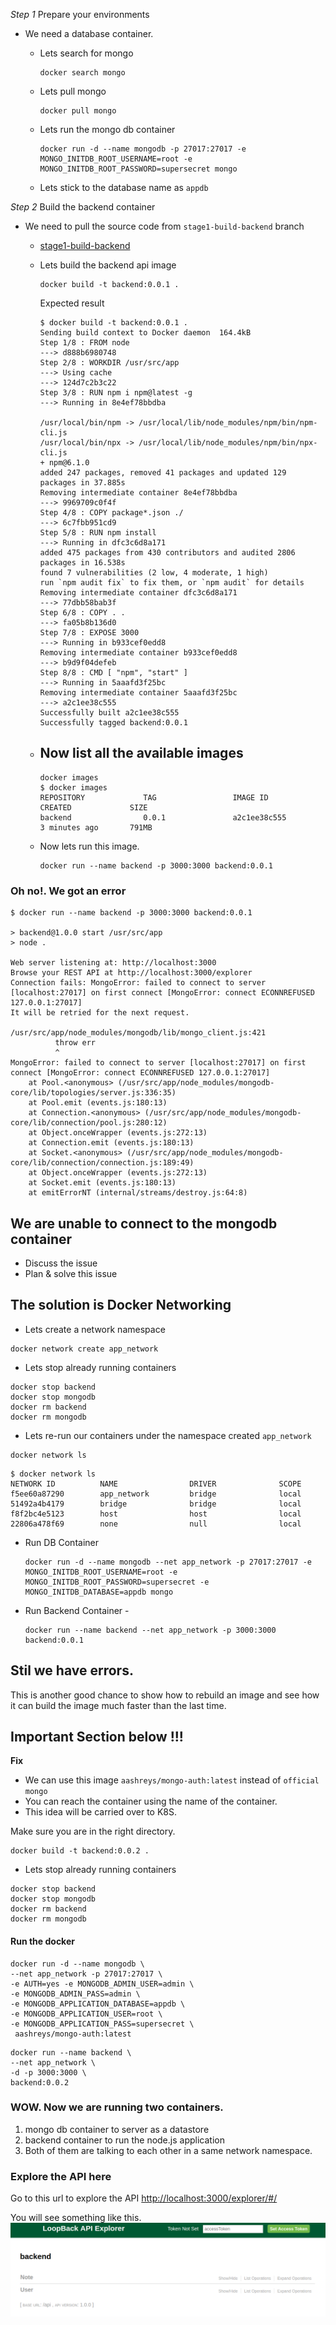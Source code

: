 
*Step 1* Prepare your environments

- We need a database container.
    - Lets search for mongo

        ```
        docker search mongo
        ```
    - Lets pull mongo
        ```
        docker pull mongo
        ```
    - Lets run the mongo db container
        ```
        docker run -d --name mongodb -p 27017:27017 -e MONGO_INITDB_ROOT_USERNAME=root -e MONGO_INITDB_ROOT_PASSWORD=supersecret mongo
        ```
    - Lets stick to the database name as `appdb`

*Step 2* Build the backend container

- We need to pull the source code from `stage1-build-backend` branch
    - [stage1-build-backend](https://github.com/balaprasanna/docker_k8s_workshop/tree/stage1-build-backend/demo)
    - Lets build the backend api image
        ```
        docker build -t backend:0.0.1 .
        ```

        Expected result
        ```
        $ docker build -t backend:0.0.1 .
        Sending build context to Docker daemon  164.4kB
        Step 1/8 : FROM node
        ---> d888b6980748
        Step 2/8 : WORKDIR /usr/src/app
        ---> Using cache
        ---> 124d7c2b3c22
        Step 3/8 : RUN npm i npm@latest -g
        ---> Running in 8e4ef78bbdba

        /usr/local/bin/npm -> /usr/local/lib/node_modules/npm/bin/npm-cli.js
        /usr/local/bin/npx -> /usr/local/lib/node_modules/npm/bin/npx-cli.js
        + npm@6.1.0
        added 247 packages, removed 41 packages and updated 129 packages in 37.885s
        Removing intermediate container 8e4ef78bbdba
        ---> 9969709c0f4f
        Step 4/8 : COPY package*.json ./
        ---> 6c7fbb951cd9
        Step 5/8 : RUN npm install
        ---> Running in dfc3c6d8a171
        added 475 packages from 430 contributors and audited 2806 packages in 16.538s
        found 7 vulnerabilities (2 low, 4 moderate, 1 high)
        run `npm audit fix` to fix them, or `npm audit` for details
        Removing intermediate container dfc3c6d8a171
        ---> 77dbb58bab3f
        Step 6/8 : COPY . .
        ---> fa05b8b136d0
        Step 7/8 : EXPOSE 3000
        ---> Running in b933cef0edd8
        Removing intermediate container b933cef0edd8
        ---> b9d9f04defeb
        Step 8/8 : CMD [ "npm", "start" ]
        ---> Running in 5aaafd3f25bc
        Removing intermediate container 5aaafd3f25bc
        ---> a2c1ee38c555
        Successfully built a2c1ee38c555
        Successfully tagged backend:0.0.1
        ```

    - Now list all the available images
        - 
        ```
        docker images
        $ docker images
        REPOSITORY             TAG                 IMAGE ID           CREATED             SIZE
        backend                0.0.1               a2c1ee38c555        3 minutes ago       791MB
        ``` 

    - Now lets run this image.
        ```
        docker run --name backend -p 3000:3000 backend:0.0.1
        ```

### Oh no!. We got an error

```
$ docker run --name backend -p 3000:3000 backend:0.0.1

> backend@1.0.0 start /usr/src/app
> node .

Web server listening at: http://localhost:3000
Browse your REST API at http://localhost:3000/explorer
Connection fails: MongoError: failed to connect to server [localhost:27017] on first connect [MongoError: connect ECONNREFUSED 127.0.0.1:27017]
It will be retried for the next request.

/usr/src/app/node_modules/mongodb/lib/mongo_client.js:421
          throw err
          ^
MongoError: failed to connect to server [localhost:27017] on first connect [MongoError: connect ECONNREFUSED 127.0.0.1:27017]
    at Pool.<anonymous> (/usr/src/app/node_modules/mongodb-core/lib/topologies/server.js:336:35)
    at Pool.emit (events.js:180:13)
    at Connection.<anonymous> (/usr/src/app/node_modules/mongodb-core/lib/connection/pool.js:280:12)
    at Object.onceWrapper (events.js:272:13)
    at Connection.emit (events.js:180:13)
    at Socket.<anonymous> (/usr/src/app/node_modules/mongodb-core/lib/connection/connection.js:189:49)
    at Object.onceWrapper (events.js:272:13)
    at Socket.emit (events.js:180:13)
    at emitErrorNT (internal/streams/destroy.js:64:8)

```

## We are unable to connect to the mongodb container

- Discuss the issue
- Plan & solve this issue

## The solution is Docker Networking

- Lets create a network namespace
```
docker network create app_network
```

- Lets stop already running containers

```
docker stop backend
docker stop mongodb
docker rm backend
docker rm mongodb
```

- Lets re-run our containers under the namespace created
`app_network`

```
docker network ls
```
```
$ docker network ls
NETWORK ID          NAME                DRIVER              SCOPE
f5ee60a87290        app_network         bridge              local
51492a4b4179        bridge              bridge              local
f8f2bc4e5123        host                host                local
22806a478f69        none                null                local

```

- Run DB Container 
    ```
    docker run -d --name mongodb --net app_network -p 27017:27017 -e MONGO_INITDB_ROOT_USERNAME=root -e MONGO_INITDB_ROOT_PASSWORD=supersecret -e MONGO_INITDB_DATABASE=appdb mongo
    ```
- Run Backend Container    - 
    ```
    docker run --name backend --net app_network -p 3000:3000 backend:0.0.1
    ```

## Stil we have errors.

This is another good chance to show how to rebuild an image and see how it can build the image much faster than the last time.

## Important Section below !!!
**Fix**
- We can use this image `aashreys/mongo-auth:latest` instead of `official mongo`
- You can reach the container using the name of the container.
- This idea will be carried over to K8S.


Make sure you are in the right directory.
```
docker build -t backend:0.0.2 .
```

- Lets stop already running containers

```
docker stop backend
docker stop mongodb
docker rm backend
docker rm mongodb
```

#### Run the docker 
```
docker run -d --name mongodb \
--net app_network -p 27017:27017 \
-e AUTH=yes -e MONGODB_ADMIN_USER=admin \
-e MONGODB_ADMIN_PASS=admin \
-e MONGODB_APPLICATION_DATABASE=appdb \
-e MONGODB_APPLICATION_USER=root \
-e MONGODB_APPLICATION_PASS=supersecret \
 aashreys/mongo-auth:latest
```

```
docker run --name backend \
--net app_network \
-d -p 3000:3000 \
backend:0.0.2
```

### WOW. Now we are running two containers.
1. mongo db container to server as a datastore
2. backend container to run the node.js application
3. Both of them are talking to each other in a same network namespace.

### Explore the API here
Go to this url to explore the API
[http://localhost:3000/explorer/#/](http://localhost:3000/explorer/#/)

You will see something like this.
![](demo/backend/lb1.png)